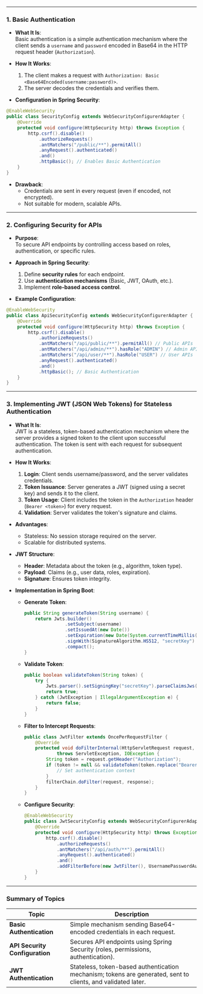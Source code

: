 
---

### **1. Basic Authentication**

- **What It Is**:  
    Basic authentication is a simple authentication mechanism where the client sends a `username` and `password` encoded in Base64 in the HTTP request header (`Authorization`).
    
- **How It Works**:
    
    1. The client makes a request with `Authorization: Basic <Base64Encoded(username:password)>`.
    2. The server decodes the credentials and verifies them.
- **Configuration in Spring Security**:
    

```java
@EnableWebSecurity
public class SecurityConfig extends WebSecurityConfigurerAdapter {
    @Override
    protected void configure(HttpSecurity http) throws Exception {
        http.csrf().disable()
            .authorizeRequests()
            .antMatchers("/public/**").permitAll()
            .anyRequest().authenticated()
            .and()
            .httpBasic(); // Enables Basic Authentication
    }
}
```

- **Drawback**:
    - Credentials are sent in every request (even if encoded, not encrypted).
    - Not suitable for modern, scalable APIs.

---

### **2. Configuring Security for APIs**

- **Purpose**:  
    To secure API endpoints by controlling access based on roles, authentication, or specific rules.
    
- **Approach in Spring Security**:
    
    1. Define **security rules** for each endpoint.
    2. Use **authentication mechanisms** (Basic, JWT, OAuth, etc.).
    3. Implement **role-based access control**.
- **Example Configuration**:
    

```java
@EnableWebSecurity
public class ApiSecurityConfig extends WebSecurityConfigurerAdapter {
    @Override
    protected void configure(HttpSecurity http) throws Exception {
        http.csrf().disable()
            .authorizeRequests()
            .antMatchers("/api/public/**").permitAll() // Public APIs
            .antMatchers("/api/admin/**").hasRole("ADMIN") // Admin APIs
            .antMatchers("/api/user/**").hasRole("USER") // User APIs
            .anyRequest().authenticated()
            .and()
            .httpBasic(); // Basic Authentication
    }
}
```

---

### **3. Implementing JWT (JSON Web Tokens) for Stateless Authentication**

- **What It Is**:  
    JWT is a stateless, token-based authentication mechanism where the server provides a signed token to the client upon successful authentication. The token is sent with each request for subsequent authentication.
    
- **How It Works**:
    
    1. **Login**: Client sends username/password, and the server validates credentials.
    2. **Token Issuance**: Server generates a JWT (signed using a secret key) and sends it to the client.
    3. **Token Usage**: Client includes the token in the `Authorization` header (`Bearer <token>`) for every request.
    4. **Validation**: Server validates the token's signature and claims.
- **Advantages**:
    
    - Stateless: No session storage required on the server.
    - Scalable for distributed systems.
- **JWT Structure**:
    
    - **Header**: Metadata about the token (e.g., algorithm, token type).
    - **Payload**: Claims (e.g., user data, roles, expiration).
    - **Signature**: Ensures token integrity.
- **Implementation in Spring Boot**:
    
    - **Generate Token**:
        
        ```java
        public String generateToken(String username) {
            return Jwts.builder()
                       .setSubject(username)
                       .setIssuedAt(new Date())
                       .setExpiration(new Date(System.currentTimeMillis() + 3600000)) // 1 hour
                       .signWith(SignatureAlgorithm.HS512, "secretKey")
                       .compact();
        }
        ```
        
    - **Validate Token**:
        
        ```java
        public boolean validateToken(String token) {
            try {
                Jwts.parser().setSigningKey("secretKey").parseClaimsJws(token);
                return true;
            } catch (JwtException | IllegalArgumentException e) {
                return false;
            }
        }
        ```
        
    - **Filter to Intercept Requests**:
        
        ```java
        public class JwtFilter extends OncePerRequestFilter {
            @Override
            protected void doFilterInternal(HttpServletRequest request, HttpServletResponse response, FilterChain filterChain)
                    throws ServletException, IOException {
                String token = request.getHeader("Authorization");
                if (token != null && validateToken(token.replace("Bearer ", ""))) {
                    // Set authentication context
                }
                filterChain.doFilter(request, response);
            }
        }
        ```
        
    - **Configure Security**:
        
        ```java
        @EnableWebSecurity
        public class JwtSecurityConfig extends WebSecurityConfigurerAdapter {
            @Override
            protected void configure(HttpSecurity http) throws Exception {
                http.csrf().disable()
                    .authorizeRequests()
                    .antMatchers("/api/auth/**").permitAll()
                    .anyRequest().authenticated()
                    .and()
                    .addFilterBefore(new JwtFilter(), UsernamePasswordAuthenticationFilter.class);
            }
        }
        ```
        

---

### **Summary of Topics**

|**Topic**|**Description**|
|---|---|
|**Basic Authentication**|Simple mechanism sending Base64-encoded credentials in each request.|
|**API Security Configuration**|Secures API endpoints using Spring Security (roles, permissions, authentication).|
|**JWT Authentication**|Stateless, token-based authentication mechanism; tokens are generated, sent to clients, and validated later.|
